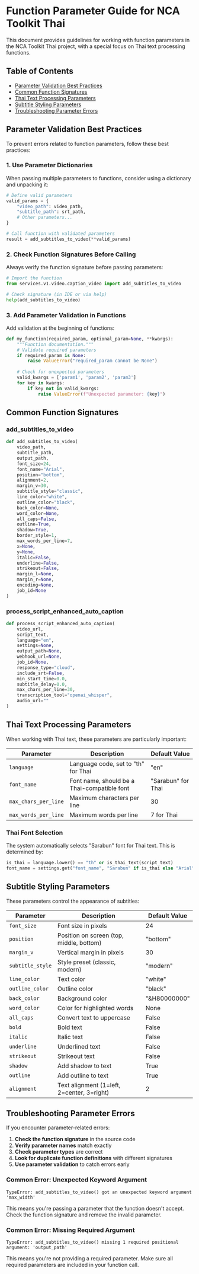 # Function Parameter Guide for NCA Toolkit Thai

This document provides guidelines for working with function parameters in the NCA Toolkit Thai project, with a special focus on Thai text processing functions.

## Table of Contents
- [Parameter Validation Best Practices](#parameter-validation-best-practices)
- [Common Function Signatures](#common-function-signatures)
- [Thai Text Processing Parameters](#thai-text-processing-parameters)
- [Subtitle Styling Parameters](#subtitle-styling-parameters)
- [Troubleshooting Parameter Errors](#troubleshooting-parameter-errors)

## Parameter Validation Best Practices

To prevent errors related to function parameters, follow these best practices:

### 1. Use Parameter Dictionaries

When passing multiple parameters to functions, consider using a dictionary and unpacking it:

```python
# Define valid parameters
valid_params = {
    "video_path": video_path,
    "subtitle_path": srt_path,
    # Other parameters...
}

# Call function with validated parameters
result = add_subtitles_to_video(**valid_params)
```

### 2. Check Function Signatures Before Calling

Always verify the function signature before passing parameters:

```python
# Import the function
from services.v1.video.caption_video import add_subtitles_to_video

# Check signature (in IDE or via help)
help(add_subtitles_to_video)
```

### 3. Add Parameter Validation in Functions

Add validation at the beginning of functions:

```python
def my_function(required_param, optional_param=None, **kwargs):
    """Function documentation."""
    # Validate required parameters
    if required_param is None:
        raise ValueError("required_param cannot be None")
        
    # Check for unexpected parameters
    valid_kwargs = ['param1', 'param2', 'param3']
    for key in kwargs:
        if key not in valid_kwargs:
            raise ValueError(f"Unexpected parameter: {key}")
```

## Common Function Signatures

### add_subtitles_to_video

```python
def add_subtitles_to_video(
    video_path, 
    subtitle_path, 
    output_path, 
    font_size=24, 
    font_name="Arial", 
    position="bottom", 
    alignment=2, 
    margin_v=30, 
    subtitle_style="classic", 
    line_color="white", 
    outline_color="black", 
    back_color=None, 
    word_color=None, 
    all_caps=False, 
    outline=True, 
    shadow=True, 
    border_style=1,
    max_words_per_line=7,
    x=None,
    y=None,
    italic=False,
    underline=False,
    strikeout=False,
    margin_l=None,
    margin_r=None,
    encoding=None,
    job_id=None
)
```

### process_script_enhanced_auto_caption

```python
def process_script_enhanced_auto_caption(
    video_url, 
    script_text, 
    language="en", 
    settings=None, 
    output_path=None, 
    webhook_url=None, 
    job_id=None, 
    response_type="cloud", 
    include_srt=False, 
    min_start_time=0.0, 
    subtitle_delay=0.0, 
    max_chars_per_line=30, 
    transcription_tool="openai_whisper", 
    audio_url=""
)
```

## Thai Text Processing Parameters

When working with Thai text, these parameters are particularly important:

| Parameter | Description | Default Value |
|-----------|-------------|---------------|
| `language` | Language code, set to "th" for Thai | "en" |
| `font_name` | Font name, should be a Thai-compatible font | "Sarabun" for Thai |
| `max_chars_per_line` | Maximum characters per line | 30 |
| `max_words_per_line` | Maximum words per line | 7 for Thai |

### Thai Font Selection

The system automatically selects "Sarabun" font for Thai text. This is determined by:

```python
is_thai = language.lower() == "th" or is_thai_text(script_text)
font_name = settings.get("font_name", "Sarabun" if is_thai else "Arial")
```

## Subtitle Styling Parameters

These parameters control the appearance of subtitles:

| Parameter | Description | Default Value |
|-----------|-------------|---------------|
| `font_size` | Font size in pixels | 24 |
| `position` | Position on screen (top, middle, bottom) | "bottom" |
| `margin_v` | Vertical margin in pixels | 30 |
| `subtitle_style` | Style preset (classic, modern) | "modern" |
| `line_color` | Text color | "white" |
| `outline_color` | Outline color | "black" |
| `back_color` | Background color | "&H80000000" |
| `word_color` | Color for highlighted words | None |
| `all_caps` | Convert text to uppercase | False |
| `bold` | Bold text | False |
| `italic` | Italic text | False |
| `underline` | Underlined text | False |
| `strikeout` | Strikeout text | False |
| `shadow` | Add shadow to text | True |
| `outline` | Add outline to text | True |
| `alignment` | Text alignment (1=left, 2=center, 3=right) | 2 |

## Troubleshooting Parameter Errors

If you encounter parameter-related errors:

1. **Check the function signature** in the source code
2. **Verify parameter names** match exactly
3. **Check parameter types** are correct
4. **Look for duplicate function definitions** with different signatures
5. **Use parameter validation** to catch errors early

### Common Error: Unexpected Keyword Argument

```
TypeError: add_subtitles_to_video() got an unexpected keyword argument 'max_width'
```

This means you're passing a parameter that the function doesn't accept. Check the function signature and remove the invalid parameter.

### Common Error: Missing Required Argument

```
TypeError: add_subtitles_to_video() missing 1 required positional argument: 'output_path'
```

This means you're not providing a required parameter. Make sure all required parameters are included in your function call.
